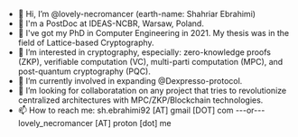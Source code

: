 - 👋 Hi, I’m @lovely-necromancer (earth-name: Shahriar Ebrahimi)
- 🧐 I'm a PostDoc at IDEAS-NCBR, Warsaw, Poland. 
- 🧐 I've got my PhD in Computer Engineering in 2021. My thesis was in the field of Lattice-based Cryptography.
- 👀 I’m interested in cryptography, especially: zero-knowledge proofs (ZKP), verifiable computation (VC), multi-parti computation (MPC), and post-quantum cryptography (PQC).
- 🌱 I’m currently involved in expanding @Dexpresso-protocol.
- 💞️ I’m looking for collaboratation on any project that tries to revolutionize centralized architectures with MPC/ZKP/Blockchain technologies.
- 📫 How to reach me: sh.ebrahimi92 [AT] gmail [DOT] com  ---or--- lovely_necromancer [AT] proton [dot] me
